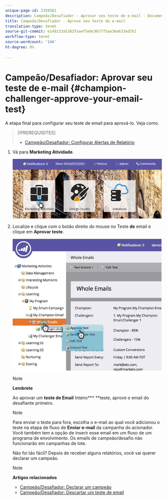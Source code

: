 ```yaml
---
unique-page-id: 2359581
description: Campeão/Desafiador - Aprovar seu teste de e-mail - Documentos do Marketing - Documentação do produto
title: Campeão/Desafiador - Aprove seu teste de e-mail
translation-type: tm+mt
source-git-commit: e149133a5383faaef5e9c9b7775ae36e633ed7b1
workflow-type: tm+mt
source-wordcount: '144'
ht-degree: 0%

---
```



# Campeão/Desafiador: Aprovar seu teste de e-mail {#champion-challenger-approve-your-email-test}

A etapa final para configurar seu teste de email para aprová-lo. Veja como.

>[!PREREQUISITES]
>
>* [Campeão/Desafiador: Configurar Alertas de Relatório](champion-challenger-configure-report-alerts.md)

>



1. Vá para **Marketing Atividade**.

   ![](assets/login-marketing-activities-1.png)

1. Localize e clique com o botão direito do mouse no Teste **de** email e clique em **Aprovar teste**.

   ![](assets/champion3.jpg)

   >[!NOTE]
   >
   >**Lembrete**
   >
   >
   >Ao aprovar um **teste de Email** Inteiro*** **teste, aprove o email do desafiante primeiro.

   >[!NOTE]
   >
   >Para enviar o teste para fora, escolha o e-mail ao qual você adicionou o teste na etapa de fluxo de **Enviar e-mail** da campanha do acionador. Você também tem a opção de inserir esse email em um fluxo de um programa de envolvimento. Os emails de campeão/desafio não funcionarão em campanhas de lote.

   Não foi tão fácil? Depois de receber alguns relatórios, você vai querer declarar um campeão.

   >[!NOTE]
   >
   >**Artigos relacionados**
   >
   >    
   >    
   >    * [Campeão/Desafiador: Declarar um campeão](champion-challenger-declare-a-champion.md)
   >    * [Campeão/Desafiador: Descartar um teste de email](champion-challenger-discard-an-email-test.md)


